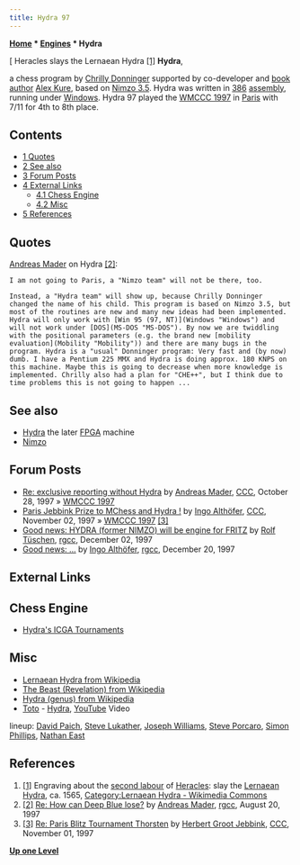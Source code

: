 ```yaml
---
title: Hydra 97
---
```

**[Home](Home "Home") * [Engines](Engines "Engines") * Hydra**

\[ Heracles slays the Lernaean Hydra <a id="cite-note-1" href="#cite-ref-1">[1]</a>
**Hydra**,

a chess program by [Chrilly Donninger](Chrilly_Donninger "Chrilly Donninger") supported by co-developer and [book author](Category:Opening_Book_Author "Category:Opening Book Author") [Alex Kure](Alex_Kure "Alex Kure"), based on [Nimzo 3.5](Nimzo "Nimzo"). Hydra was written in [386](X86 "X86") [assembly](Assembly "Assembly"), running under [Windows](Windows "Windows"). Hydra 97 played the [WMCCC 1997](WMCCC_1997 "WMCCC 1997") in [Paris](https://en.wikipedia.org/wiki/Paris) with 7/11 for 4th to 8th place.

## Contents

- [1 Quotes](#quotes)
- [2 See also](#see-also)
- [3 Forum Posts](#forum-posts)
- [4 External Links](#external-links)
  - [4.1 Chess Engine](#chess-engine)
  - [4.2 Misc](#misc)
- [5 References](#references)

## Quotes

[Andreas Mader](Andreas_Mader "Andreas Mader") on Hydra <a id="cite-note-2" href="#cite-ref-2">[2]</a>:

```
I am not going to Paris, a "Nimzo team" will not be there, too.

```

```
Instead, a "Hydra team" will show up, because Chrilly Donninger changed the name of his child. This program is based on Nimzo 3.5, but most of the routines are new and many new ideas had been implemented. Hydra will only work with [Win 95 (97, NT)](Windows "Windows") and will not work under [DOS](MS-DOS "MS-DOS"). By now we are twiddling with the positional parameters (e.g. the brand new [mobility evaluation](Mobility "Mobility")) and there are many bugs in the program. Hydra is a "usual" Donninger program: Very fast and (by now) dumb. I have a Pentium 225 MMX and Hydra is doing approx. 180 KNPS on this machine. Maybe this is going to decrease when more knowledge is implemented. Chrilly also had a plan for "CHE++", but I think due to time problems this is not going to happen ... 

```

## See also

- [Hydra](Hydra "Hydra") the later [FPGA](FPGA "FPGA") machine
- [Nimzo](Nimzo "Nimzo")

## Forum Posts

- [Re: exclusive reporting without Hydra](https://www.stmintz.com/ccc/index.php?id=11214) by [Andreas Mader](Andreas_Mader "Andreas Mader"), [CCC](CCC "CCC"), October 28, 1997 » [WMCCC 1997](WMCCC_1997 "WMCCC 1997")
- [Paris Jebbink Prize to MChess and Hydra !](https://www.stmintz.com/ccc/index.php?id=11502) by [Ingo Althöfer](Ingo_Alth%C3%B6fer "Ingo Althöfer"), [CCC](CCC "CCC"), November 02, 1997 » [WMCCC 1997](WMCCC_1997 "WMCCC 1997") <a id="cite-note-3" href="#cite-ref-3">[3]</a>
- [Good news: HYDRA (former NIMZO) will be engine for FRITZ](https://groups.google.com/d/msg/rec.games.chess.computer/Hrr2GE5mFbM/38URG0CESpEJ) by [Rolf Tüschen](Rolf_T%C3%BCschen "Rolf Tüschen"), [rgcc](Computer_Chess_Forums "Computer Chess Forums"), December 02, 1997
- [Good news: ...](https://groups.google.com/d/msg/rec.games.chess.computer/a0z4xMA7KoY/_WRfzfdVY40J) by [Ingo Althöfer](Ingo_Alth%C3%B6fer "Ingo Althöfer"), [rgcc](Computer_Chess_Forums "Computer Chess Forums"), December 20, 1997

## External Links

## Chess Engine

- [Hydra's ICGA Tournaments](https://www.game-ai-forum.org/icga-tournaments/program.php?id=6)

## Misc

- [Lernaean Hydra from Wikipedia](https://en.wikipedia.org/wiki/Lernaean_Hydra)
- [The Beast (Revelation) from Wikipedia](https://en.wikipedia.org/wiki/Beast_of_Revelation)
- [Hydra (genus) from Wikipedia](https://en.wikipedia.org/wiki/Hydra_%28genus%29)
- [Toto](Category:Toto "Category:Toto") - [Hydra](<https://en.wikipedia.org/wiki/Hydra_(Toto_album)>), [YouTube](https://en.wikipedia.org/wiki/YouTube) Video

lineup: [David Paich](https://en.wikipedia.org/wiki/David_Paich), [Steve Lukather](https://en.wikipedia.org/wiki/Steve_Lukather), [Joseph Williams](<https://en.wikipedia.org/wiki/Joseph_Williams_(musician)>), [Steve Porcaro](https://en.wikipedia.org/wiki/Steve_Porcaro), [Simon Phillips](Category:Simon_Phillips "Category:Simon Phillips"), [Nathan East](https://en.wikipedia.org/wiki/Nathan_East)

## References

1. <a id="cite-ref-1" href="#cite-note-1">[1]</a> Engraving about the [second labour](https://en.wikipedia.org/wiki/Labours_of_Hercules) of [Heracles](https://en.wikipedia.org/wiki/Heracles): slay the [Lernaean Hydra](https://en.wikipedia.org/wiki/Lernaean_Hydra), ca. 1565, [Category:Lernaean Hydra - Wikimedia Commons](https://commons.wikimedia.org/wiki/Category:Lernaean_Hydra)
1. <a id="cite-ref-2" href="#cite-note-2">[2]</a> [Re: How can Deep Blue lose?](https://groups.google.com/d/msg/rec.games.chess.computer/J9gYk1HalUE/8iLbcIoLUeAJ) by [Andreas Mader](Andreas_Mader "Andreas Mader"), [rgcc](Computer_Chess_Forums "Computer Chess Forums"), August 20, 1997
1. <a id="cite-ref-3" href="#cite-note-3">[3]</a> [Re: Paris Blitz Tournament Thorsten](https://www.stmintz.com/ccc/index.php?id=11481) by [Herbert Groot Jebbink](http://herbert.groot.jebbink.nl/), [CCC](CCC "CCC"), November 01, 1997

**[Up one Level](Engines "Engines")**

